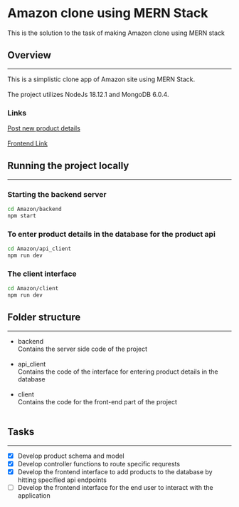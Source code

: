 # Amazon clone using MERN Stack

This is the solution to the task of making Amazon clone using MERN stack


## Overview
---

This is a simplistic clone app of Amazon site using MERN Stack.<br/>  
The project utilizes NodeJs 18.12.1 and MongoDB 6.0.4.<br/>

### Links

[Post new product details](https://amazon-gules-six.vercel.app/ "interface to add products to db")
<br/><br/>
[Frontend Link](https://amazon-client-two.vercel.app "interface for the endproduct")



## Running the project locally
---

### Starting the backend server

```bash
cd Amazon/backend
npm start 
```

### To enter product details in the database for the product api

```bash
cd Amazon/api_client
npm run dev 
```

### The client interface

```bash
cd Amazon/client 
npm run dev
```


## Folder structure
---
 - backend <br/>
    Contains the server side code of the project <br/><br/>
 - api_client <br/>
    Contains the code of the interface for entering product details in the database<br/><br/> 
 - client <br/>
    Contains the code for the front-end part of the project <br/><br/>
    
## Tasks
---

* [x] Develop product schema and model
* [x] Develop controller functions to route specific requrests
* [x] Develop the frontend interface to add products to the database by hitting specified api endpoints
* [ ] Develop the frontend interface for the end user to interact with the application
